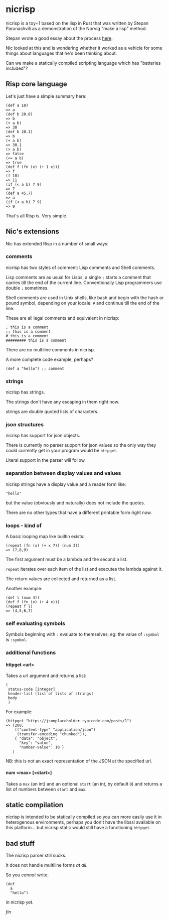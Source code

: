 # nicrisp 

nicrisp is a toy+1 based on the lisp in Rust that was written by
Stepan Parunashvili as a demonstration of the Norvig "make a lisp"
method.

Stepan wrote a good essay about the process [here](https://m.stopa.io/risp-lisp-in-rust-90a0dad5b116).

Nic looked at this and is wondering whether it worked as a vehicle for
some things about languages that he's been thinking about.

Can we make a statically compiled scripting language which has
"batteries included"?

## Risp core language

Let's just have a simple summary here:

```
(def a 10)
=> a
(def b 20.0)
=> b
(+ a b)
=> 30
(def b 20.1)
=> b
(+ a b)
=> 30.1
(> a b)
=> false
(<= a b)
=> true
(def f (fn (x) (+ 1 x)))
=> f
(f 10)
=> 11
(if (< a b) 7 9)
=> 7
(def a 45.7)
=> a
(if (< a b) 7 9)
=> 9
```

That's all Risp is. Very simple.

## Nic's extensions

Nic has extended Risp in a number of small ways:

### comments

nicrisp has two styles of comment: Lisp comments and Shell comments.

Lisp comments are as usual for Lisps, a single `;` starts a comment
that carries till the end of the current line. Conventionally Lisp
programmers use double `;` sometimes.

Shell comments are used in Unix shells, like bash and begin with the
hash or pound symbol, depending on your locale: `#` and continue till
the end of the line.

These are all legal comments and equivalent in nicrisp:

```
; this is a comment
;; this is a comment
# this is a comment
######### this is a comment
```

There are no multiline comments in nicrisp.

A more complete code example, perhaps?

```
(def a "hello") ;; comment
```

### strings

nicrisp has strings.

The strings don't have any escaping in them right now.

strings are double quoted lists of characters.

### json structures

nicrisp has support for json objects.

There is currently no parser support for json values so the only way
they could currently get in your program would be `httpget`.

Literal support in the parser will follow.


### separation between display values and values

nicrisp strings have a display value and a reader form like:

```
"hello"
```

but the value (obviously and naturally) does not include the quotes.

There are no other types that have a different printable form right
now.

### loops - kind of

A basic looping map like builtin exists:

```
(repeat (fn (x) (+ x 7)) (num 3))
=> (7,8,9)
```

The first argument must be a lambda and the second a list.

`repeat` iterates over each item of the list and executes the lambda
against it.

The return values are collected and returned as a list.

Another example:

```
(def l (num 4))
(def f (fn (x) (+ 4 x)))
(repeat f l)
=> (4,5,6,7)
```

### self evaluating symbols

Symbols beginning with `:` evaluate to themselves, eg: the value of
`:symbol` is `:symbol`.


### additional functions

#### httpget \<url\>

Takes a url argument and returns a list:

```
(
 status-code [integer]
 header-list [list of lists of strings]
 body
 )
```

For example:

```
(httpget "https://jsonplaceholder.typicode.com/posts/1")
=> (200,
    (("content-type" "application/json")
     (transfer-encoding "chunked")),
    { "data": "object",
      "key": "value",
      "number-value": 10 }
   )
```

NB: this is not an exact representation of the JSON at the specified
url.

#### num \<max\> \[\<start\>\]

Takes a `max` (an int) and an optional `start` (an int, by default
`0`) and returns a list of numbers between `start` and `max`.

## static compilation

nicrisp is intended to be statically compiled so you can more easily
use it in heterogenous environments, perhaps you don't have the libssl
available on this platform... but nicrisp static would still have a
functioning `httpget`.

## bad stuff

The nicrisp parser still sucks.

It does not handle multiline forms _at all_.

So you _cannot_ write:

```
(def
  a
  "hello")
```

in nicrisp yet.


_fin_
